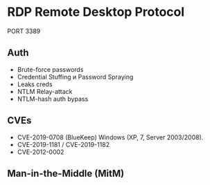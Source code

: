 # RDP Remote Desktop Protocol

PORT 3389

## Auth
- Brute-force passwords
- Credential Stuffing и Password Spraying
- Leaks creds
- NTLM Relay-attack
- NTLM-hash auth bypass

## CVEs
- CVE-2019-0708 (BlueKeep) Windows (XP, 7, Server 2003/2008).
- CVE-2019-1181 / CVE-2019-1182
- CVE-2012-0002

## Man-in-the-Middle (MitM)

